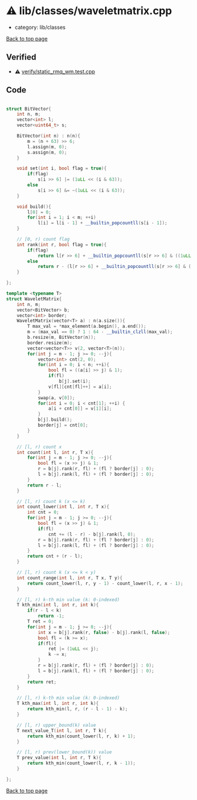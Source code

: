 <!-- mathjax config similar to math.stackexchange -->
<script type="text/javascript" async
  src="https://cdnjs.cloudflare.com/ajax/libs/mathjax/2.7.5/MathJax.js?config=TeX-MML-AM_CHTML">
</script>
<script type="text/x-mathjax-config">
  MathJax.Hub.Config({
    TeX: { equationNumbers: { autoNumber: "AMS" }},
    tex2jax: {
      inlineMath: [ ['$','$'] ],
      processEscapes: true
    },
    "HTML-CSS": { matchFontHeight: false },
    displayAlign: "left",
    displayIndent: "2em"
  });
</script>

<script type="text/javascript" src="https://cdnjs.cloudflare.com/ajax/libs/jquery/3.4.1/jquery.min.js"></script>
<script src="https://cdn.jsdelivr.net/npm/jquery-balloon-js@1.1.2/jquery.balloon.min.js" integrity="sha256-ZEYs9VrgAeNuPvs15E39OsyOJaIkXEEt10fzxJ20+2I=" crossorigin="anonymous"></script>
<script type="text/javascript" src="../../../assets/js/copy-button.js"></script>
<link rel="stylesheet" href="../../../assets/css/copy-button.css" />


# :warning: lib/classes/waveletmatrix.cpp
* category: lib/classes


[Back to top page](../../../index.html)



## Verified
* :warning: [verify/static_rmq_wm.test.cpp](../../../verify/verify/static_rmq_wm.test.cpp.html)


## Code
```cpp

struct BitVector{
    int n, m;
    vector<int> l;
    vector<uint64_t> s;

    BitVector(int n) : n(n){
        m = (n + 63) >> 6;
        l.assign(m, 0);
        s.assign(m, 0);
    }

    void set(int i, bool flag = true){
        if(flag)
            s[i >> 6] |= (1uLL << (i & 63));
        else
            s[i >> 6] &= ~(1uLL << (i & 63));
    }

    void build(){
        l[0] = 0;
        for(int i = 1; i < m; ++i)
            l[i] = l[i - 1] + __builtin_popcountll(s[i - 1]);
    }

    // [0, r) count flag
    int rank(int r, bool flag = true){
        if(flag)
            return l[r >> 6] + __builtin_popcountll(s[r >> 6] & ((1uLL << (r & 63)) - 1));
        else
            return r - (l[r >> 6] + __builtin_popcountll(s[r >> 6] & ((1uLL << (r & 63)) - 1)));
    }

};

template <typename T>
struct WaveletMatrix{
    int n, m;
    vector<BitVector> b;
    vector<int> border;
    WaveletMatrix(vector<T> a) : n(a.size()){
        T max_val = *max_element(a.begin(), a.end());
        m = (max_val == 0) ? 1 : 64 - __builtin_clzll(max_val);
        b.resize(m, BitVector(n));
        border.resize(m);
        vector<vector<T>> v(2, vector<T>(n));
        for(int j = m - 1; j >= 0; --j){
            vector<int> cnt(2, 0);
            for(int i = 0; i < n; ++i){
                bool fl = ((a[i] >> j) & 1);
                if(fl)
                    b[j].set(i);
                v[fl][cnt[fl]++] = a[i];
            }
            swap(a, v[0]);
            for(int i = 0; i < cnt[1]; ++i) {
                a[i + cnt[0]] = v[1][i];
            }
            b[j].build();
            border[j] = cnt[0];
        }
    }

    // [l, r) count x
    int count(int l, int r, T x){
        for(int j = m - 1; j >= 0; --j){
            bool fl = (x >> j) & 1;
            r = b[j].rank(r, fl) + (fl ? border[j] : 0);
            l = b[j].rank(l, fl) + (fl ? border[j] : 0);
        }
        return r - l;
    }

    // [l, r) count k (x <= k)
    int count_lower(int l, int r, T x){
        int cnt = 0;
        for(int j = m - 1; j >= 0; --j){
            bool fl = (x >> j) & 1;
            if(fl)
                cnt += (l - r) - b[j].rank(l, 0);
            r = b[j].rank(r, fl) + (fl ? border[j] : 0);
            l = b[j].rank(l, fl) + (fl ? border[j] : 0);
        }
        return cnt + (r - l);
    }

    // [l, r) count k (x <= k < y)
    int count_range(int l, int r, T x, T y){
        return count_lower(l, r, y - 1) - count_lower(l, r, x - 1);
    }

    // [l, r) k-th min value (k: 0-indexed)
    T kth_min(int l, int r, int k){
        if(r - l < k)
            return -1;
        T ret = 0;
        for(int j = m - 1; j >= 0; --j){
            int x = b[j].rank(r, false) - b[j].rank(l, false);
            bool fl = (k >= x);
            if(fl){
                ret |= (1uLL << j);
                k -= x;
            }
            r = b[j].rank(r, fl) + (fl ? border[j] : 0);
            l = b[j].rank(l, fl) + (fl ? border[j] : 0);
        }
        return ret;
    }

    // [l, r) k-th min value (k: 0-indexed)
    T kth_max(int l, int r, int k){
        return kth_min(l, r, (r - l - 1) - k);
    }

    // [l, r) upper_bound(k) value
    T next_value_T(int l, int r, T k){
        return kth_min(count_lower(l, r, k) + 1);
    }

    // [l, r) prev(lower_bound(k)) value
    T prev_value(int l, int r, T k){
        return kth_min(count_lower(l, r, k - 1));
    }

};
```

[Back to top page](../../../index.html)

